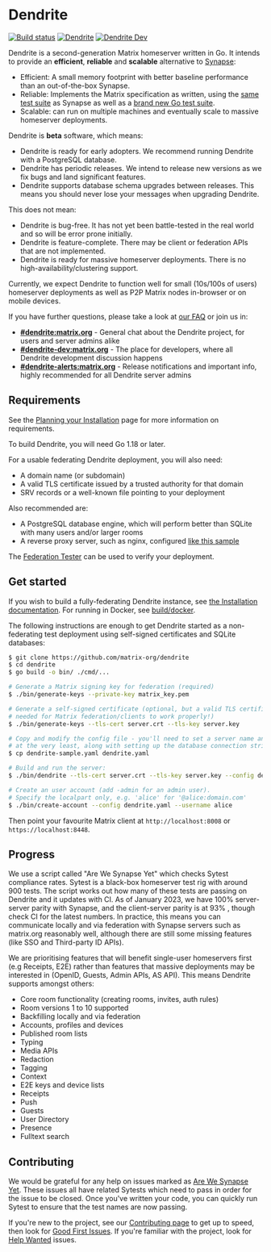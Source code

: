 # Dendrite

[![Build status](https://github.com/matrix-org/dendrite/actions/workflows/dendrite.yml/badge.svg?event=push)](https://github.com/matrix-org/dendrite/actions/workflows/dendrite.yml) [![Dendrite](https://img.shields.io/matrix/dendrite:matrix.org.svg?label=%23dendrite%3Amatrix.org&logo=matrix&server_fqdn=matrix.org)](https://matrix.to/#/#dendrite:matrix.org) [![Dendrite Dev](https://img.shields.io/matrix/dendrite-dev:matrix.org.svg?label=%23dendrite-dev%3Amatrix.org&logo=matrix&server_fqdn=matrix.org)](https://matrix.to/#/#dendrite-dev:matrix.org)

Dendrite is a second-generation Matrix homeserver written in Go.
It intends to provide an **efficient**, **reliable** and **scalable** alternative to [Synapse](https://github.com/matrix-org/synapse):

- Efficient: A small memory footprint with better baseline performance than an out-of-the-box Synapse.
- Reliable: Implements the Matrix specification as written, using the
  [same test suite](https://github.com/matrix-org/sytest) as Synapse as well as
  a [brand new Go test suite](https://github.com/matrix-org/complement).
- Scalable: can run on multiple machines and eventually scale to massive homeserver deployments.

Dendrite is **beta** software, which means:

- Dendrite is ready for early adopters. We recommend running Dendrite with a PostgreSQL database.
- Dendrite has periodic releases. We intend to release new versions as we fix bugs and land significant features.
- Dendrite supports database schema upgrades between releases. This means you should never lose your messages when upgrading Dendrite.

This does not mean:

- Dendrite is bug-free. It has not yet been battle-tested in the real world and so will be error prone initially.
- Dendrite is feature-complete. There may be client or federation APIs that are not implemented.
- Dendrite is ready for massive homeserver deployments. There is no high-availability/clustering support.

Currently, we expect Dendrite to function well for small (10s/100s of users) homeserver deployments as well as P2P Matrix nodes in-browser or on mobile devices.

If you have further questions, please take a look at [our FAQ](docs/FAQ.md) or join us in:

- **[#dendrite:matrix.org](https://matrix.to/#/#dendrite:matrix.org)** - General chat about the Dendrite project, for users and server admins alike
- **[#dendrite-dev:matrix.org](https://matrix.to/#/#dendrite-dev:matrix.org)** - The place for developers, where all Dendrite development discussion happens
- **[#dendrite-alerts:matrix.org](https://matrix.to/#/#dendrite-alerts:matrix.org)** - Release notifications and important info, highly recommended for all Dendrite server admins

## Requirements

See the [Planning your Installation](https://matrix-org.github.io/dendrite/installation/planning) page for
more information on requirements.

To build Dendrite, you will need Go 1.18 or later.

For a usable federating Dendrite deployment, you will also need:

- A domain name (or subdomain)
- A valid TLS certificate issued by a trusted authority for that domain
- SRV records or a well-known file pointing to your deployment

Also recommended are:

- A PostgreSQL database engine, which will perform better than SQLite with many users and/or larger rooms
- A reverse proxy server, such as nginx, configured [like this sample](https://github.com/matrix-org/dendrite/blob/master/docs/nginx/monolith-sample.conf)

The [Federation Tester](https://federationtester.matrix.org) can be used to verify your deployment.

## Get started

If you wish to build a fully-federating Dendrite instance, see [the Installation documentation](https://matrix-org.github.io/dendrite/installation). For running in Docker, see [build/docker](build/docker).

The following instructions are enough to get Dendrite started as a non-federating test deployment using self-signed certificates and SQLite databases:

```bash
$ git clone https://github.com/matrix-org/dendrite
$ cd dendrite
$ go build -o bin/ ./cmd/...

# Generate a Matrix signing key for federation (required)
$ ./bin/generate-keys --private-key matrix_key.pem

# Generate a self-signed certificate (optional, but a valid TLS certificate is normally
# needed for Matrix federation/clients to work properly!)
$ ./bin/generate-keys --tls-cert server.crt --tls-key server.key

# Copy and modify the config file - you'll need to set a server name and paths to the keys
# at the very least, along with setting up the database connection strings.
$ cp dendrite-sample.yaml dendrite.yaml

# Build and run the server:
$ ./bin/dendrite --tls-cert server.crt --tls-key server.key --config dendrite.yaml

# Create an user account (add -admin for an admin user).
# Specify the localpart only, e.g. 'alice' for '@alice:domain.com'
$ ./bin/create-account --config dendrite.yaml --username alice
```

Then point your favourite Matrix client at `http://localhost:8008` or `https://localhost:8448`.

## Progress

We use a script called "Are We Synapse Yet" which checks Sytest compliance rates. Sytest is a black-box homeserver
test rig with around 900 tests. The script works out how many of these tests are passing on Dendrite and it
updates with CI. As of January 2023, we have 100% server-server parity with Synapse, and the client-server parity is at 93% , though check
CI for the latest numbers. In practice, this means you can communicate locally and via federation with Synapse
servers such as matrix.org reasonably well, although there are still some missing features (like SSO and Third-party ID APIs).

We are prioritising features that will benefit single-user homeservers first (e.g Receipts, E2E) rather
than features that massive deployments may be interested in (OpenID, Guests, Admin APIs, AS API).
This means Dendrite supports amongst others:

- Core room functionality (creating rooms, invites, auth rules)
- Room versions 1 to 10 supported
- Backfilling locally and via federation
- Accounts, profiles and devices
- Published room lists
- Typing
- Media APIs
- Redaction
- Tagging
- Context
- E2E keys and device lists
- Receipts
- Push
- Guests
- User Directory
- Presence
- Fulltext search

## Contributing

We would be grateful for any help on issues marked as
[Are We Synapse Yet](https://github.com/matrix-org/dendrite/labels/are-we-synapse-yet). These issues
all have related Sytests which need to pass in order for the issue to be closed. Once you've written your
code, you can quickly run Sytest to ensure that the test names are now passing.

If you're new to the project, see our
[Contributing page](https://matrix-org.github.io/dendrite/development/contributing) to get up to speed, then
look for [Good First Issues](https://github.com/matrix-org/dendrite/labels/good%20first%20issue). If you're
familiar with the project, look for [Help Wanted](https://github.com/matrix-org/dendrite/labels/help-wanted)
issues.
